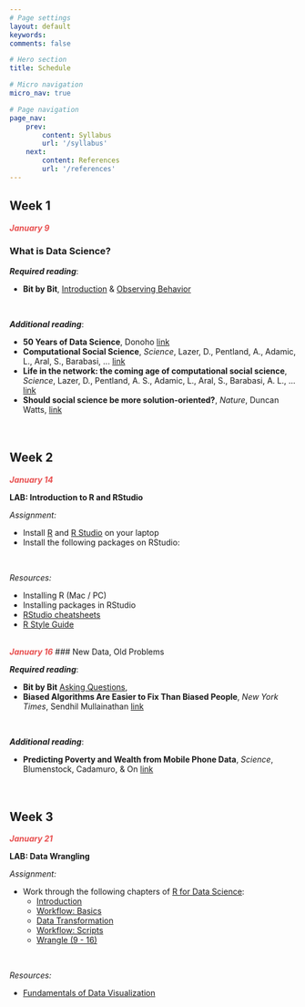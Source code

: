 ```yaml
---
# Page settings
layout: default
keywords:
comments: false

# Hero section
title: Schedule

# Micro navigation
micro_nav: true

# Page navigation
page_nav:
    prev:
        content: Syllabus
        url: '/syllabus'
    next:
        content: References
        url: '/references'
---
```


## Week 1
<strong><i><font color="#E84E4E">January 9</font></i></strong>
### What is Data Science?

***Required reading***:
- **Bit by Bit**, [Introduction](https://www.bitbybitbook.com/en/1st-ed/introduction/) & [Observing Behavior](https://www.bitbybitbook.com/en/1st-ed/observing-behavior/)
<br/>

***Additional reading***:
- **50 Years of Data Science**, Donoho [link](https://courses.csail.mit.edu/18.337/2015/docs/50YearsDataScience.pdf)
- **Computational Social Science**, *Science*, Lazer, D., Pentland, A., Adamic, L., Aral, S., Barabasi, ... [link](https://science.sciencemag.org/content/323/5915/721)
- **Life in the network: the coming age of computational social science**, *Science*, Lazer, D., Pentland, A. S., Adamic, L., Aral, S., Barabasi, A. L., … [link](https://www.ncbi.nlm.nih.gov/pmc/articles/PMC2745217/)
- **Should social science be more solution-oriented?**, *Nature*, Duncan Watts, [link](https://www.nature.com/articles/s41562-016-0015)
<br/><br/><br/>

## Week 2
<strong><i><font color="#E84E4E">January 14</font></i></strong>

<div class="callout callout--info">
<p><strong>LAB: Introduction to R and RStudio </strong></p>
<i>Assignment:</i> <br/>
<ul>
<li>Install <a href = "cloud.r-project.org">R</a> and <a href = "https://www.rstudio.com/">R Studio</a> on your laptop </li>
<li>Install the following packages on RStudio: </li>
</ul>
<br/>

<i>Resources:</i><br/>
<ul>
  <li>Installing R (Mac / PC)</li>
  <li>Installing packages in RStudio</li>
  <li><a href = "https://rstudio.com/resources/cheatsheets/">RStudio cheatsheets</a></li>
  <li><a href = "https://style.tidyverse.org/">R Style Guide</a> </li>
</ul>
</div>
<br/>
<strong><i><font color="#E84E4E">January 16</font></i></strong>
### New Data, Old Problems

***Required reading***:
- **Bit by Bit** [Asking Questions](https://www.bitbybitbook.com/en/1st-ed/asking-questions/), 
- **Biased Algorithms Are Easier to Fix Than Biased People**, *New York Times*, Sendhil Mullainathan [link](https://www.nytimes.com/2019/12/06/business/algorithm-bias-fix.html)
<br/>

***Additional reading***:
- **Predicting Poverty and Wealth from Mobile Phone Data**, *Science*, Blumenstock, Cadamuro, & On [link](https://science.sciencemag.org/content/350/6264/1073)
<br/><br/><br/>

## Week 3
<strong><i><font color="#E84E4E">January 21</font></i></strong>

<div class="callout callout--info">
<p><strong>LAB: Data Wrangling </strong></p>
<i>Assignment:</i> <br/>
<ul>
<li>Work through the following chapters of <a href = "http://r4ds.had.co.nz/">R for Data Science</a>: 
<ul>
<li><a href = "https://r4ds.had.co.nz/introduction.html">Introduction</a></li>
<li><a href = "https://r4ds.had.co.nz/workflow-basics.html">Workflow: Basics</a></li>
<li><a href = "https://r4ds.had.co.nz/transform.html">Data Transformation</a></li>
<li><a href = "https://r4ds.had.co.nz/workflow-scripts.html">Workflow: Scripts</a></li>
<li><a href = "https://r4ds.had.co.nz/wrangle-intro.html">Wrangle (9 - 16)</a></li>
</ul></li>
</ul>
<br/>

<i>Resources:</i><br/>
<ul>
  <li><a href = "https://serialmentor.com/dataviz/">Fundamentals of Data Visualization</a></li>
</ul>
</div>

